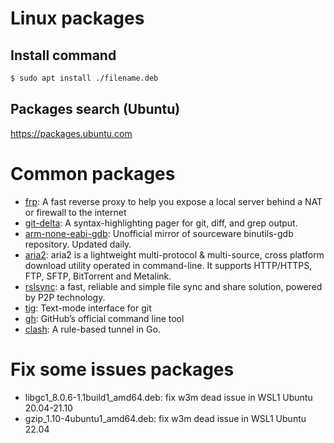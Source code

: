 
# Linux packages

## Install command

```sh
$ sudo apt install ./filename.deb
```

## Packages search (Ubuntu)

https://packages.ubuntu.com


# Common packages

- [frp](https://github.com/fatedier/frp.git): A fast reverse proxy to help you expose a local server behind a NAT or firewall to the internet
- [git-delta](https://github.com/dandavison/delta.git): A syntax-highlighting pager for git, diff, and grep output.
- [arm-none-eabi-gdb](https://github.com/bminor/binutils-gdb.git): Unofficial mirror of sourceware binutils-gdb repository. Updated daily.
- [aria2](https://github.com/aria2/aria2.git): aria2 is a lightweight multi-protocol & multi-source, cross platform download utility operated in command-line. It supports HTTP/HTTPS, FTP, SFTP, BitTorrent and Metalink.
- [rslsync](https://help.resilio.com/hc/en-us/articles/206178924-Installing-Sync-package-on-Linux): a fast, reliable and simple file sync and share solution, powered by P2P technology.
- [tig](https://github.com/jonas/tig.git): Text-mode interface for git
- [gh](https://github.com/cli/cli.git): GitHub’s official command line tool
- [clash](https://github.com/Dreamacro/clash.git): A rule-based tunnel in Go.


# Fix some issues packages

- libgc1_8.0.6-1.1build1_amd64.deb: fix w3m dead issue in WSL1 Ubuntu 20.04-21.10
- gzip_1.10-4ubuntu1_amd64.deb: fix w3m dead issue in WSL1 Ubuntu 22.04

